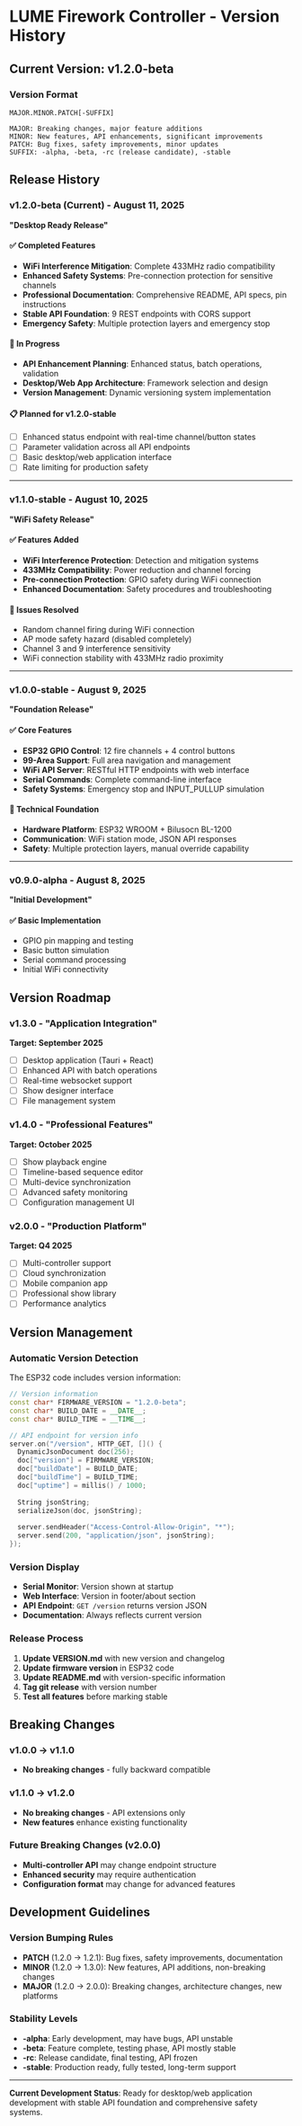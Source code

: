 # LUME Firework Controller - Version History

## Current Version: v1.2.0-beta

### Version Format
```
MAJOR.MINOR.PATCH[-SUFFIX]

MAJOR: Breaking changes, major feature additions
MINOR: New features, API enhancements, significant improvements  
PATCH: Bug fixes, safety improvements, minor updates
SUFFIX: -alpha, -beta, -rc (release candidate), -stable
```

## Release History

### v1.2.0-beta (Current) - August 11, 2025
**"Desktop Ready Release"**

#### ✅ Completed Features
- **WiFi Interference Mitigation**: Complete 433MHz radio compatibility
- **Enhanced Safety Systems**: Pre-connection protection for sensitive channels
- **Professional Documentation**: Comprehensive README, API specs, pin instructions
- **Stable API Foundation**: 9 REST endpoints with CORS support
- **Emergency Safety**: Multiple protection layers and emergency stop

#### 🔄 In Progress  
- **API Enhancement Planning**: Enhanced status, batch operations, validation
- **Desktop/Web App Architecture**: Framework selection and design
- **Version Management**: Dynamic versioning system implementation

#### 📋 Planned for v1.2.0-stable
- [ ] Enhanced status endpoint with real-time channel/button states
- [ ] Parameter validation across all API endpoints
- [ ] Basic desktop/web application interface
- [ ] Rate limiting for production safety

---

### v1.1.0-stable - August 10, 2025
**"WiFi Safety Release"**

#### ✅ Features Added
- **WiFi Interference Protection**: Detection and mitigation systems
- **433MHz Compatibility**: Power reduction and channel forcing
- **Pre-connection Protection**: GPIO safety during WiFi connection
- **Enhanced Documentation**: Safety procedures and troubleshooting

#### 🐛 Issues Resolved
- Random channel firing during WiFi connection
- AP mode safety hazard (disabled completely)
- Channel 3 and 9 interference sensitivity
- WiFi connection stability with 433MHz radio proximity

---

### v1.0.0-stable - August 9, 2025
**"Foundation Release"**

#### ✅ Core Features
- **ESP32 GPIO Control**: 12 fire channels + 4 control buttons
- **99-Area Support**: Full area navigation and management
- **WiFi API Server**: RESTful HTTP endpoints with web interface
- **Serial Commands**: Complete command-line interface
- **Safety Systems**: Emergency stop and INPUT_PULLUP simulation

#### 🔧 Technical Foundation
- **Hardware Platform**: ESP32 WROOM + Bilusocn BL-1200
- **Communication**: WiFi station mode, JSON API responses
- **Safety**: Multiple protection layers, manual override capability

---

### v0.9.0-alpha - August 8, 2025
**"Initial Development"**

#### ✅ Basic Implementation
- GPIO pin mapping and testing
- Basic button simulation
- Serial command processing
- Initial WiFi connectivity

## Version Roadmap

### v1.3.0 - "Application Integration"
**Target: September 2025**
- [ ] Desktop application (Tauri + React)
- [ ] Enhanced API with batch operations
- [ ] Real-time websocket support
- [ ] Show designer interface
- [ ] File management system

### v1.4.0 - "Professional Features"  
**Target: October 2025**
- [ ] Show playback engine
- [ ] Timeline-based sequence editor
- [ ] Multi-device synchronization
- [ ] Advanced safety monitoring
- [ ] Configuration management UI

### v2.0.0 - "Production Platform"
**Target: Q4 2025**
- [ ] Multi-controller support
- [ ] Cloud synchronization
- [ ] Mobile companion app
- [ ] Professional show library
- [ ] Performance analytics

## Version Management

### Automatic Version Detection
The ESP32 code includes version information:

```cpp
// Version information
const char* FIRMWARE_VERSION = "1.2.0-beta";
const char* BUILD_DATE = __DATE__;
const char* BUILD_TIME = __TIME__;

// API endpoint for version info
server.on("/version", HTTP_GET, []() {
  DynamicJsonDocument doc(256);
  doc["version"] = FIRMWARE_VERSION;
  doc["buildDate"] = BUILD_DATE;
  doc["buildTime"] = BUILD_TIME;
  doc["uptime"] = millis() / 1000;
  
  String jsonString;
  serializeJson(doc, jsonString);
  
  server.sendHeader("Access-Control-Allow-Origin", "*");
  server.send(200, "application/json", jsonString);
});
```

### Version Display
- **Serial Monitor**: Version shown at startup
- **Web Interface**: Version in footer/about section  
- **API Endpoint**: `GET /version` returns version JSON
- **Documentation**: Always reflects current version

### Release Process
1. **Update VERSION.md** with new version and changelog
2. **Update firmware version** in ESP32 code
3. **Update README.md** with version-specific information
4. **Tag git release** with version number
5. **Test all features** before marking stable

## Breaking Changes

### v1.0.0 → v1.1.0
- **No breaking changes** - fully backward compatible

### v1.1.0 → v1.2.0
- **No breaking changes** - API extensions only
- **New features** enhance existing functionality

### Future Breaking Changes (v2.0.0)
- **Multi-controller API** may change endpoint structure
- **Enhanced security** may require authentication
- **Configuration format** may change for advanced features

## Development Guidelines

### Version Bumping Rules
- **PATCH** (1.2.0 → 1.2.1): Bug fixes, safety improvements, documentation
- **MINOR** (1.2.0 → 1.3.0): New features, API additions, non-breaking changes
- **MAJOR** (1.2.0 → 2.0.0): Breaking changes, architecture changes, new platforms

### Stability Levels
- **-alpha**: Early development, may have bugs, API unstable
- **-beta**: Feature complete, testing phase, API mostly stable  
- **-rc**: Release candidate, final testing, API frozen
- **-stable**: Production ready, fully tested, long-term support

---

**Current Development Status**: Ready for desktop/web application development with stable API foundation and comprehensive safety systems.
